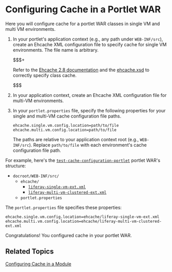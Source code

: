 # Configuring Cache in a Portlet WAR [](id=configuring-cache-in-a-portlet-war)

Here you will configure cache for a portlet WAR classes in single VM and multi
VM environments. 

1.  In your portlet's application context (e.g., any path under `WEB-INF/src`), 
    create an Ehcache XML configuration file to specify cache for single VM
    environments. The file name is arbitrary. 

    $$$+ 

    Refer to the
    [Ehcache 2.8 documentation](http://www.ehcache.org/documentation/2.8/configuration/index.html)
    and the
    [ehcache.xsd](http://www.ehcache.org/ehcache.xsd)
    to correctly specify class cache. 

    $$$

2.  In your application context, create an Ehcache XML configuration file for 
    multi-VM environments. 

3.  In your `portlet.properties` file, specify the following properties for 
    your single and multi-VM cache configuration file paths. 

        ehcache.single.vm.config.location=path/to/file
        ehcache.multi.vm.config.location=path/to/file 
        
    The paths are relative to your application context root (e.g.,
    `WEB-INF/src`). Replace `path/to/file` with each environment's cache
    configuration file path. 

For example, here's the
[`test-cache-configuration-portlet`](https://github.com/liferay/liferay-plugins/blob/7.0.x/portlets/test-cache-configuration-portlet)
portlet WAR's structure:

-   `docroot/WEB-INF/src/`
    -   `ehcache/`
        -   [`liferay-single-vm-ext.xml`](https://github.com/liferay/liferay-plugins/blob/7.0.x/portlets/test-cache-configuration-portlet/docroot/WEB-INF/src/ehcache/liferay-single-vm-ext.xml)
        -   [`liferay-multi-vm-clustered-ext.xml`](https://github.com/liferay/liferay-plugins/blob/7.0.x/portlets/test-cache-configuration-portlet/docroot/WEB-INF/src/ehcache/liferay-multi-vm-clustered-ext.xml)
    -   `portlet.properties`

The `portlet.properties` file specifies these properties:

    ehcache.single.vm.config.location=ehcache/liferay-single-vm-ext.xml
    ehcache.multi.vm.config.location=ehcache/liferay-multi-vm-clustered-ext.xml

Congratulations! You configured cache in your portlet WAR. 

## Related Topics [](id=related-topics)

[Configuring Cache in a Module](/developer/frameworks/-/knowledge_base/7-2/configuring-cache-in-a-module)
